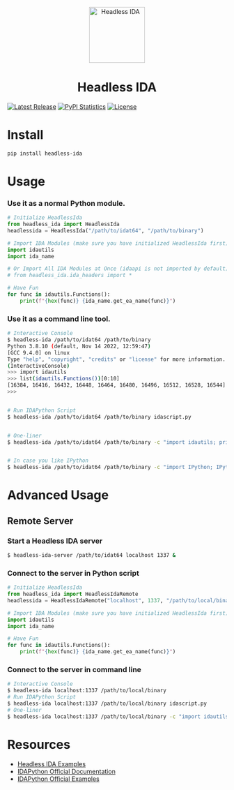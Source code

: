 <p align="center">
  <img alt="Headless IDA" src="https://raw.githubusercontent.com/DennyDai/headless-ida/main/headless-ida.png" width="128">
</p>
<h1 align="center">Headless IDA</h1>

[![Latest Release](https://img.shields.io/pypi/v/headless-ida.svg)](https://pypi.python.org/pypi/headless-ida/)
[![PyPI Statistics](https://img.shields.io/pypi/dm/headless-ida.svg)](https://pypistats.org/packages/headless-ida)
[![License](https://img.shields.io/github/license/DennyDai/headless-ida.svg)](https://github.com/DennyDai/headless-ida/blob/main/LICENSE)

# Install
```bash
pip install headless-ida
```

# Usage

### Use it as a normal Python module.
```python
# Initialize HeadlessIda
from headless_ida import HeadlessIda
headlessida = HeadlessIda("/path/to/idat64", "/path/to/binary")

# Import IDA Modules (make sure you have initialized HeadlessIda first)
import idautils
import ida_name

# Or Import All IDA Modules at Once (idaapi is not imported by default)
# from headless_ida.ida_headers import *

# Have Fun
for func in idautils.Functions():
    print(f"{hex(func)} {ida_name.get_ea_name(func)}")
```

### Use it as a command line tool.
```bash
# Interactive Console
$ headless-ida /path/to/idat64 /path/to/binary
Python 3.8.10 (default, Nov 14 2022, 12:59:47) 
[GCC 9.4.0] on linux
Type "help", "copyright", "credits" or "license" for more information.
(InteractiveConsole)
>>> import idautils
>>> list(idautils.Functions())[0:10]
[16384, 16416, 16432, 16448, 16464, 16480, 16496, 16512, 16528, 16544]
>>> 


# Run IDAPython Script
$ headless-ida /path/to/idat64 /path/to/binary idascript.py


# One-liner
$ headless-ida /path/to/idat64 /path/to/binary -c "import idautils; print(list(idautils.Functions())[0:10])"


# In case you like IPython
$ headless-ida /path/to/idat64 /path/to/binary -c "import IPython; IPython.embed();"
```

# Advanced Usage
## Remote Server

### Start a Headless IDA server
```bash
$ headless-ida-server /path/to/idat64 localhost 1337 &
```

### Connect to the server in Python script
```python
# Initialize HeadlessIda
from headless_ida import HeadlessIdaRemote
headlessida = HeadlessIdaRemote("localhost", 1337, "/path/to/local/binary")

# Import IDA Modules (make sure you have initialized HeadlessIda first)
import idautils
import ida_name

# Have Fun
for func in idautils.Functions():
    print(f"{hex(func)} {ida_name.get_ea_name(func)}")
```

### Connect to the server in command line
```bash
# Interactive Console
$ headless-ida localhost:1337 /path/to/local/binary
# Run IDAPython Script
$ headless-ida localhost:1337 /path/to/local/binary idascript.py
# One-liner
$ headless-ida localhost:1337 /path/to/local/binary -c "import idautils; print(list(idautils.Functions())[0:10])"
```


# Resources
- [Headless IDA Examples](https://github.com/DennyDai/headless-ida/tree/main/examples)
- [IDAPython Official Documentation](https://www.hex-rays.com/products/ida/support/idapython_docs/)
- [IDAPython Official Examples](https://github.com/idapython/src/tree/master/examples)
